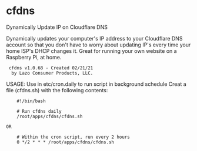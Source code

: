 # cfdns
Dynamically Update IP on Cloudflare DNS

Dynamically updates your computer's IP address to your Cloudflare DNS account so that you don't have to worry about updating IP's every time your home ISP's DHCP changes it. Great for running your own website on a Raspberry Pi, at home.

     cfdns v1.0.68 - Created 02/21/21
      by Lazo Consumer Products, LLC.

  USAGE:
    Use in etc/cron.daily to run script in background schedule
    Creat a file (cfdns.sh) with the following contents: 

        #!/bin/bash

        # Run cfdns daily
        /root/apps/cfdns/cfdns.sh

    OR

        # Within the cron script, run every 2 hours
        0 */2 * * * /root/apps/cfdns/cfdns.sh
